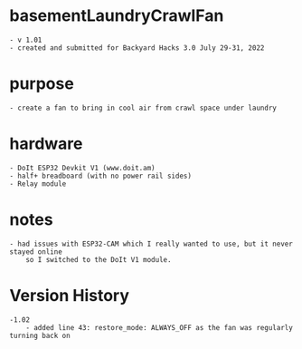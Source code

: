 # basementLaundryCrawlFan
    - v 1.01
    - created and submitted for Backyard Hacks 3.0 July 29-31, 2022
    
# purpose
    - create a fan to bring in cool air from crawl space under laundry

# hardware
    - DoIt ESP32 Devkit V1 (www.doit.am)
    - half+ breadboard (with no power rail sides)
    - Relay module

# notes
    - had issues with ESP32-CAM which I really wanted to use, but it never stayed online 
        so I switched to the DoIt V1 module.

# Version History
    -1.02
        - added line 43: restore_mode: ALWAYS_OFF as the fan was regularly turning back on

